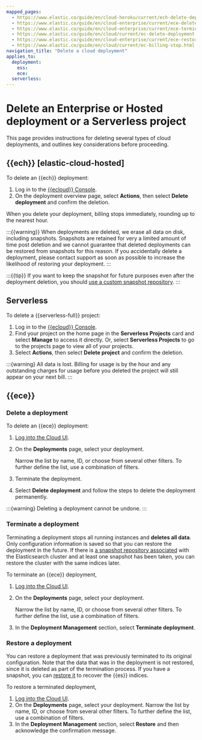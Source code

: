 ```yaml
---
mapped_pages:
  - https://www.elastic.co/guide/en/cloud-heroku/current/ech-delete-deployment.html
  - https://www.elastic.co/guide/en/cloud-enterprise/current/ece-delete-deployment.html
  - https://www.elastic.co/guide/en/cloud-enterprise/current/ece-terminate-deployment.html
  - https://www.elastic.co/guide/en/cloud/current/ec-delete-deployment.html
  - https://www.elastic.co/guide/en/cloud-enterprise/current/ece-restore-deployment.html
  - https://www.elastic.co/guide/en/cloud/current/ec-billing-stop.html
navigation_title: "Delete a cloud deployment"
applies_to:
  deployment:
    ess:
    ece:
  serverless:
---
```


# Delete an Enterprise or Hosted deployment or a Serverless project

This page provides instructions for deleting several types of cloud deployments, and outlines key considerations before proceeding.

## {{ech}} [elastic-cloud-hosted]

To delete an {{ech}} deployment:

1. Log in to the [{{ecloud}} Console](https://cloud.elastic.co?page=docs&placement=docs-body).
2. On the deployment overview page, select **Actions**, then select **Delete deployment** and confirm the deletion.

When you delete your deployment, billing stops immediately, rounding up to the nearest hour.

:::{{warning}}
When deployments are deleted, we erase all data on disk, including snapshots. Snapshots are retained for very a limited amount of time post deletion and we cannot guarantee that deleted deployments can be restored from snapshots for this reason. If you accidentally delete a deployment, please contact support as soon as possible to increase the likelihood of restoring your deployment.
:::

:::{{tip}}
If you want to keep the snapshot for future purposes even after the deployment deletion, you should [use a custom snapshot repository](/deploy-manage/tools/snapshot-and-restore/elastic-cloud-hosted.md).
:::

## Serverless

To delete a {{serverless-full}} project:

1. Log in to the [{{ecloud}} Console](https://cloud.elastic.co?page=docs&placement=docs-body).
2. Find your project on the home page in the **Serverless Projects** card and select **Manage** to access it directly. Or, select **Serverless Projects** to go to the projects page to view all of your projects.
3. Select **Actions**, then select **Delete project** and confirm the deletion.

:::{warning}
All data is lost. Billing for usage is by the hour and any outstanding charges for usage before you deleted the project will still appear on your next bill.
:::

## {{ece}}

### Delete a deployment

To delete an {{ece}} deployment:

1. [Log into the Cloud UI](/deploy-manage/deploy/cloud-enterprise/log-into-cloud-ui.md).
2. On the **Deployments** page, select your deployment.

    Narrow the list by name, ID, or choose from several other filters. To further define the list, use a combination of filters.

3. Terminate the deployment.
4. Select **Delete deployment** and follow the steps to delete the deployment permanently.

:::{warning}
Deleting a deployment cannot be undone.
:::

### Terminate a deployment

Terminating a deployment stops all running instances and **deletes all data**. Only configuration information is saved so that you can restore the deployment in the future. If there is [a snapshot repository associated](/deploy-manage/tools/snapshot-and-restore/cloud-enterprise.md) with the Elasticsearch cluster and at least one snapshot has been taken, you can restore the cluster with the same indices later.

To terminate an {{ece}} deployment,

1. [Log into the Cloud UI](/deploy-manage/deploy/cloud-enterprise/log-into-cloud-ui.md).
2. On the **Deployments** page, select your deployment.

    Narrow the list by name, ID, or choose from several other filters. To further define the list, use a combination of filters.

3. In the **Deployment Management** section, select **Terminate deployment**.


### Restore a deployment

You can restore a deployment that was previously terminated to its original configuration. Note that the data that was in the deployment is not restored, since it is deleted as part of the termination process. If you have a snapshot, you can [restore it](/deploy-manage/tools/snapshot-and-restore/restore-snapshot.md) to recover the {{es}} indices.

To restore a terminated deployment,

1. [Log into the Cloud UI](/deploy-manage/deploy/cloud-enterprise/log-into-cloud-ui.md).
2. On the **Deployments** page, select your deployment.
    Narrow the list by name, ID, or choose from several other filters. To further define the list, use a combination of filters.
3. In the **Deployment Management** section, select **Restore** and then acknowledge the confirmation message.

